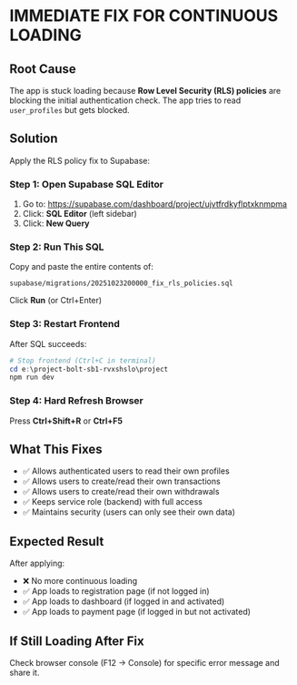 # IMMEDIATE FIX FOR CONTINUOUS LOADING

## Root Cause
The app is stuck loading because **Row Level Security (RLS) policies** are blocking the initial authentication check. The app tries to read `user_profiles` but gets blocked.

## Solution
Apply the RLS policy fix to Supabase:

### Step 1: Open Supabase SQL Editor
1. Go to: https://supabase.com/dashboard/project/ujvtfrdkyflptxknmpma
2. Click: **SQL Editor** (left sidebar)
3. Click: **New Query**

### Step 2: Run This SQL
Copy and paste the entire contents of:
```
supabase/migrations/20251023200000_fix_rls_policies.sql
```

Click **Run** (or Ctrl+Enter)

### Step 3: Restart Frontend
After SQL succeeds:
```powershell
# Stop frontend (Ctrl+C in terminal)
cd e:\project-bolt-sb1-rvxshslo\project
npm run dev
```

### Step 4: Hard Refresh Browser
Press **Ctrl+Shift+R** or **Ctrl+F5**

## What This Fixes
- ✅ Allows authenticated users to read their own profiles
- ✅ Allows users to create/read their own transactions
- ✅ Allows users to create/read their own withdrawals
- ✅ Keeps service role (backend) with full access
- ✅ Maintains security (users can only see their own data)

## Expected Result
After applying:
- ❌ No more continuous loading
- ✅ App loads to registration page (if not logged in)
- ✅ App loads to dashboard (if logged in and activated)
- ✅ App loads to payment page (if logged in but not activated)

## If Still Loading After Fix
Check browser console (F12 → Console) for specific error message and share it.
